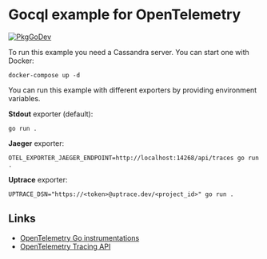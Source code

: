 # Gocql example for OpenTelemetry

[![PkgGoDev](https://pkg.go.dev/badge/go.opentelemetry.io/contrib/instrumentation/github.com/gocql/gocql/otelgocql)](https://pkg.go.dev/go.opentelemetry.io/contrib/instrumentation/github.com/gocql/gocql/otelgocql)

To run this example you need a Cassandra server. You can start one with Docker:

```shell
docker-compose up -d
```

You can run this example with different exporters by providing environment variables.

**Stdout** exporter (default):

```shell
go run .
```

**Jaeger** exporter:

```shell
OTEL_EXPORTER_JAEGER_ENDPOINT=http://localhost:14268/api/traces go run .
```

**Uptrace** exporter:

```shell
UPTRACE_DSN="https://<token>@uptrace.dev/<project_id>" go run .
```

## Links

- [OpenTelemetry Go instrumentations](https://opentelemetry.uptrace.dev/instrumentations/?lang=go)
- [OpenTelemetry Tracing API](https://opentelemetry.uptrace.dev/guide/go-tracing.html)
